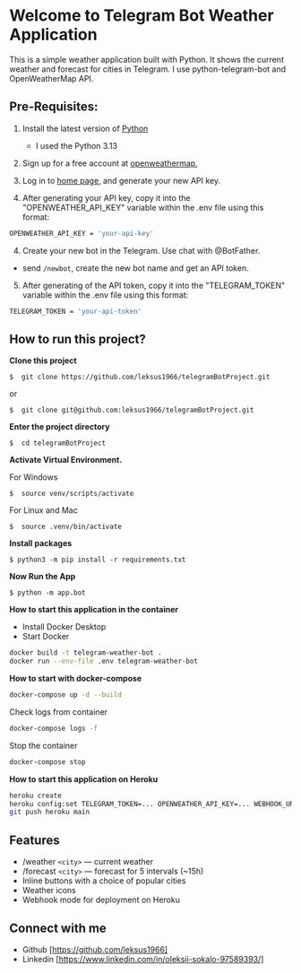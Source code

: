 # Welcome to Telegram Bot Weather Application

This is a simple weather application built with Python. It shows the current weather
and forecast for cities in Telegram. I use python-telegram-bot and OpenWeatherMap API.


## Pre-Requisites:

1. Install the latest version of [Python](https://www.python.org/downloads/)
   - I used the Python 3.13

2. Sign up for a free account at [openweathermap](https://openweathermap.org/), 
3. Log in to [home page](https://home.openweathermap.org/api_keys), and generate your new API key.

3. After generating your API key, copy it into the "OPENWEATHER_API_KEY" variable within the .env file using this format:
```bash
OPENWEATHER_API_KEY = 'your-api-key'
```
4. Create your new bot in the Telegram. Use chat with @BotFather.
- send `/newbot`, create the new bot name and get an API token.
5. After generating of the API token, copy it into the "TELEGRAM_TOKEN" variable within the .env file using this format:
```bash
TELEGRAM_TOKEN = 'your-api-token'
```

## How to run this project?

**Clone this project**
```
$  git clone https://github.com/leksus1966/telegramBotProject.git 
```
or
```
$  git clone git@github.com:leksus1966/telegramBotProject.git
```

**Enter the project directory**
```
$  cd telegramBotProject
```

**Activate Virtual Environment.**

For Windows
```
$  source venv/scripts/activate
```

For Linux and Mac
```
$  source .venv/bin/activate
```

**Install packages**
```
$ python3 -m pip install -r requirements.txt
```

**Now Run the App**
```
$ python -m app.bot
```

**How to start this application in the container**
 - Install Docker Desktop
 - Start Docker
```bash
docker build -t telegram-weather-bot .
docker run --env-file .env telegram-weather-bot
```

**How to start with docker-compose**
```bash
docker-compose up -d --build
```

Check logs from container
```bash
docker-compose logs -f
```

Stop the container
```bash
docker-compose stop
```

**How to start this application on Heroku**
```bash
heroku create
heroku config:set TELEGRAM_TOKEN=... OPENWEATHER_API_KEY=... WEBHOOK_URL=https://<app>.herokuapp.com
git push heroku main
```
## Features

- /weather `<city>` — current weather
- /forecast `<city>` — forecast for 5 intervals (~15h)
- Inline buttons with a choice of popular cities
- Weather icons
- Webhook mode for deployment on Heroku

## Connect with me

- Github [https://github.com/leksus1966]
- Linkedin [https://www.linkedin.com/in/oleksii-sokalo-97589393/]
